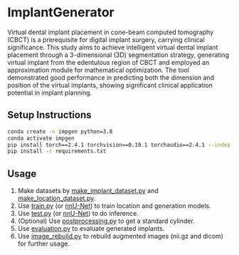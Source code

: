 # ImplantGenerator

Virtual dental implant placement in cone-beam computed tomography (CBCT) is a prerequisite for digital implant surgery, carrying clinical significance. This study aims to achieve intelligent virtual dental implant placement through a 3-dimensional (3D) segmentation strategy, generating virtual implant from the edentulous region of CBCT and employed an approximation module for mathematical optimization. The tool demonstrated good performance in predicting both the dimension and position of the virtual implants, showing significant clinical application potential in implant planning.

## Setup Instructions
```bash
conda create -n impgen python=3.8
conda activate impgen
pip install torch==2.4.1 torchvision==0.19.1 torchaudio==2.4.1 --index-url https://download.pytorch.org/whl/cu118
pip install -r requirements.txt
```

## Usage
1. Make datasets by [make_implant_dataset.py](ImplantData/make_implant_dataset.py) and [make_location_dataset.py](ImplantData/make_location_dataset.py).
2. Use [train.py](train.py) (or [nnU-Net](https://github.com/MIC-DKFZ/nnUNet)) to train location and generation models.
3. Use [test.py](test.py) (or [nnU-Net](https://github.com/MIC-DKFZ/nnUNet)) to do inference.
4. (Optional) Use [postprocessing.py](ImplantData/postprocessing.py) to get a standard cylinder.
5. Use [evaluation.py](ImplantData/evaluation.py) to evaluate generated implants.
6. Use [image_rebuild.py](ImplantData/image_rebuild.py) to rebuild augmented images (nii.gz and dicom) for further usage.
